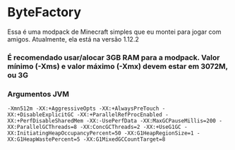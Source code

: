# ByteFactory
Essa é uma modpack de Minecraft simples que eu montei para jogar com amigos. Atualmente, ela está na versão 1.12.2

### É recomendado usar/alocar 3GB RAM para a modpack. Valor mínimo (-Xms) e valor máximo (-Xmx) devem estar em **3072M**, ou **3G**

### Argumentos JVM

```
-Xmn512m -XX:+AggressiveOpts -XX:+AlwaysPreTouch -XX:+DisableExplicitGC -XX:+ParallelRefProcEnabled -XX:+PerfDisableSharedMem -XX:-UsePerfData -XX:MaxGCPauseMillis=200 -XX:ParallelGCThreads=8 -XX:ConcGCThreads=2 -XX:+UseG1GC -XX:InitiatingHeapOccupancyPercent=50 -XX:G1HeapRegionSize=1 -XX:G1HeapWastePercent=5 -XX:G1MixedGCCountTarget=8
```
